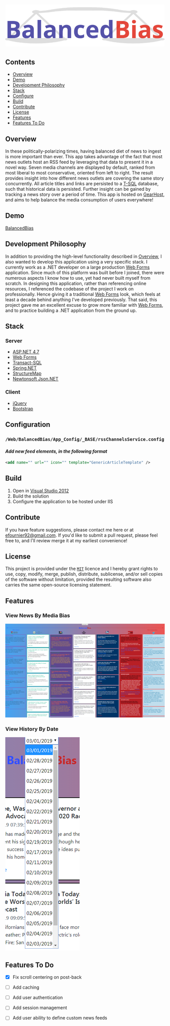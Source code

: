 # ![BalancedBias](https://raw.githubusercontent.com/efournier92/balancedbias/master/Web/Media/img/Logo/BalancedBias_Logo_Dark.png)

## Contents
- [Overview](#overview)
- [Demo](#demo)
- [Development Philosophy](#development-philosophy)
- [Stack](#stack)
- [Configure](#configure)
- [Build](#build)
- [Contribute](#contribute)
- [License](#license)
- [Features](#features)
- [Features To Do](#features-to-do)

## Overview
In these politically-polarizing times, having balanced diet of news to ingest is more important than ever. This app takes advantage of the fact that most news outlets host an RSS feed by leveraging that data to present it in a novel way. Seven media channels are displayed by default, ranked from most liberal to most conservative, oriented from left to right. The result provides insight into how different news outlets are covering the same story concurrently. All article titles and links are persisted to a [T-SQL](https://en.wikipedia.org/wiki/Transact-SQ://en.wikipedia.org/wiki/Transact-SQL) database, such that historical data is persisted. Further insight can be gained by tracking a news story over a period of time. This app is hosted on [GearHost](https://www.gearhost.com/), and aims to help balance the media consumption of users everywhere!

## Demo
[BalancedBias](http://balancedbias.gearhostpreview.com/)

## Development Philosophy
In addition to providing the high-level functionality described in [Overview](#overview), I also wanted to develop this application using a very specific stack. I currently work as a .NET developer on a large production [Web Forms](https://docs.microsoft.com/en-us/aspnet/web-forms/what-is-web-forms) application. Since much of this platform was built before I joined, there were numerous aspects I know how to use, yet had never built myself from scratch. In designing this application, rather than referencing online resources, I referenced the codebase of the project I work on professionally. Hence giving it a traditional [Web Forms](https://docs.microsoft.com/en-us/aspnet/web-forms/what-is-web-forms) look, which feels at least a decade behind anything I've developed previously. That said, this project gave me an excellent excuse to grow more familiar with [Web Forms](https://docs.microsoft.com/en-us/aspnet/web-forms/what-is-web-forms), and to practice building a .NET application from the ground up.

## Stack

### Server
- [ASP.NET 4.7](https://docs.microsoft.com/en-us/dotnet/framework/)
- [Web Forms](https://docs.microsoft.com/en-us/aspnet/web-forms/what-is-web-forms)
- [Transact-SQL](https://en.wikipedia.org/wiki/Transact-SQL)
- [Spring.NET](http://springframework.net/)
- [StructureMap](http://structuremap.github.io/)
- [Newtonsoft Json.NET](https://www.newtonsoft.com/json)

### Client
- [jQuery](https://jquery.com/)
- [Bootstrap](https://getbootstrap.com/)

## Configuration

### `/Web/BalancedBias/App_Config/_BASE/rssChannelsService.config`

#### _Add new feed elements, in the following format_
```xml
<add name="" url="" icon="" template="GenericArticleTemplate" />
```

## Build
1. Open in [Visual Studio 2012](https://visualstudio.microsoft.com/vs/older-downloads/)
2. Build the solution
3. Configure the application to be hosted under IIS

## Contribute
If you have feature suggestions, please contact me here or at efournier92@gmail.com. If you'd like to submit a pull request, please feel free to, and I'll review merge it at my earliest convenience!

## License
This project is provided under the [`MIT`](https://opensource.org/licenses/MIT) licence and I hereby grant rights to use, copy, modify, merge, publish, distribute, sublicense, and/or sell copies of the software without limitation, provided the resulting software also carries the same open-source licensing statement.

## Features

### View News By Media Bias
![News Dashboard](https://raw.githubusercontent.com/efournier92/balancedbias/master/Web/Media/img/ScreenShots/BalancedBias_NewsDashboard.png)

### View History By Date
![Dates Screen](https://raw.githubusercontent.com/efournier92/balancedbias/master/Web/Media/img/ScreenShots/BalancedBias_DatesDropdown.png)

## Features To Do
- [X] Fix scroll centering on post-back
- [ ] Add caching
- [ ] Add user authentication
- [ ] Add session management
- [ ] Add user ability to define custom news feeds

